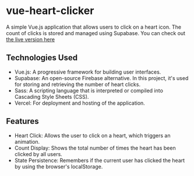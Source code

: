 # vue-heart-clicker

A simple Vue.js application that allows users to click on a heart icon. The count of clicks is stored and managed using Supabase.
You can check out [the live version here](https://krapikas.lt) 

## Technologies Used

- Vue.js: A progressive framework for building user interfaces.
- Supabase: An open-source Firebase alternative. In this project, it's used for storing and retrieving the number of heart clicks.
- Sass: A scripting language that is interpreted or compiled into Cascading Style Sheets (CSS).
- Vercel: For deployment and hosting of the application.

## Features

- Heart Click: Allows the user to click on a heart, which triggers an animation.
- Count Display: Shows the total number of times the heart has been clicked by all users.
- State Persistence: Remembers if the current user has clicked the heart by using the browser's localStorage.